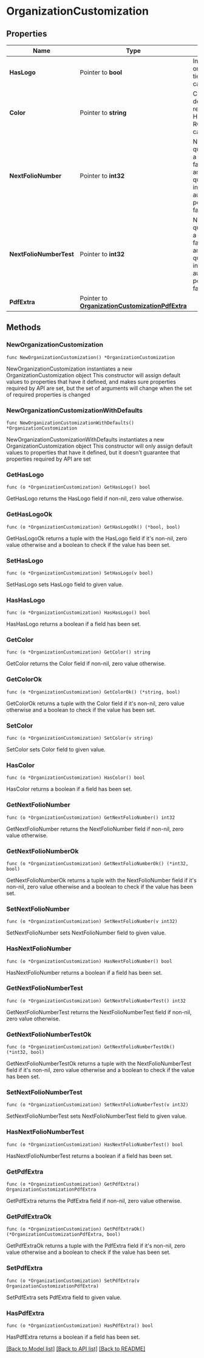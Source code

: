 # OrganizationCustomization

## Properties

Name | Type | Description | Notes
------------ | ------------- | ------------- | -------------
**HasLogo** | Pointer to **bool** | Indica si la organización ya tiene un logotipo cargado. | [optional] 
**Color** | Pointer to **string** | Color distintivo de la marca en representación Hexadecimal RGB de 6 caracteres. | [optional] 
**NextFolioNumber** | Pointer to **int32** | Número de folio que se asignará a la siguiente factura en ambiente Live (y que se incrementará automáticamente por cada nueva factura). | [optional] 
**NextFolioNumberTest** | Pointer to **int32** | Número de folio que se asignará a la siguiente factura en ambiente Test (y que se incrementará automáticamente por cada nueva factura). | [optional] 
**PdfExtra** | Pointer to [**OrganizationCustomizationPdfExtra**](OrganizationCustomizationPdfExtra.md) |  | [optional] 

## Methods

### NewOrganizationCustomization

`func NewOrganizationCustomization() *OrganizationCustomization`

NewOrganizationCustomization instantiates a new OrganizationCustomization object
This constructor will assign default values to properties that have it defined,
and makes sure properties required by API are set, but the set of arguments
will change when the set of required properties is changed

### NewOrganizationCustomizationWithDefaults

`func NewOrganizationCustomizationWithDefaults() *OrganizationCustomization`

NewOrganizationCustomizationWithDefaults instantiates a new OrganizationCustomization object
This constructor will only assign default values to properties that have it defined,
but it doesn't guarantee that properties required by API are set

### GetHasLogo

`func (o *OrganizationCustomization) GetHasLogo() bool`

GetHasLogo returns the HasLogo field if non-nil, zero value otherwise.

### GetHasLogoOk

`func (o *OrganizationCustomization) GetHasLogoOk() (*bool, bool)`

GetHasLogoOk returns a tuple with the HasLogo field if it's non-nil, zero value otherwise
and a boolean to check if the value has been set.

### SetHasLogo

`func (o *OrganizationCustomization) SetHasLogo(v bool)`

SetHasLogo sets HasLogo field to given value.

### HasHasLogo

`func (o *OrganizationCustomization) HasHasLogo() bool`

HasHasLogo returns a boolean if a field has been set.

### GetColor

`func (o *OrganizationCustomization) GetColor() string`

GetColor returns the Color field if non-nil, zero value otherwise.

### GetColorOk

`func (o *OrganizationCustomization) GetColorOk() (*string, bool)`

GetColorOk returns a tuple with the Color field if it's non-nil, zero value otherwise
and a boolean to check if the value has been set.

### SetColor

`func (o *OrganizationCustomization) SetColor(v string)`

SetColor sets Color field to given value.

### HasColor

`func (o *OrganizationCustomization) HasColor() bool`

HasColor returns a boolean if a field has been set.

### GetNextFolioNumber

`func (o *OrganizationCustomization) GetNextFolioNumber() int32`

GetNextFolioNumber returns the NextFolioNumber field if non-nil, zero value otherwise.

### GetNextFolioNumberOk

`func (o *OrganizationCustomization) GetNextFolioNumberOk() (*int32, bool)`

GetNextFolioNumberOk returns a tuple with the NextFolioNumber field if it's non-nil, zero value otherwise
and a boolean to check if the value has been set.

### SetNextFolioNumber

`func (o *OrganizationCustomization) SetNextFolioNumber(v int32)`

SetNextFolioNumber sets NextFolioNumber field to given value.

### HasNextFolioNumber

`func (o *OrganizationCustomization) HasNextFolioNumber() bool`

HasNextFolioNumber returns a boolean if a field has been set.

### GetNextFolioNumberTest

`func (o *OrganizationCustomization) GetNextFolioNumberTest() int32`

GetNextFolioNumberTest returns the NextFolioNumberTest field if non-nil, zero value otherwise.

### GetNextFolioNumberTestOk

`func (o *OrganizationCustomization) GetNextFolioNumberTestOk() (*int32, bool)`

GetNextFolioNumberTestOk returns a tuple with the NextFolioNumberTest field if it's non-nil, zero value otherwise
and a boolean to check if the value has been set.

### SetNextFolioNumberTest

`func (o *OrganizationCustomization) SetNextFolioNumberTest(v int32)`

SetNextFolioNumberTest sets NextFolioNumberTest field to given value.

### HasNextFolioNumberTest

`func (o *OrganizationCustomization) HasNextFolioNumberTest() bool`

HasNextFolioNumberTest returns a boolean if a field has been set.

### GetPdfExtra

`func (o *OrganizationCustomization) GetPdfExtra() OrganizationCustomizationPdfExtra`

GetPdfExtra returns the PdfExtra field if non-nil, zero value otherwise.

### GetPdfExtraOk

`func (o *OrganizationCustomization) GetPdfExtraOk() (*OrganizationCustomizationPdfExtra, bool)`

GetPdfExtraOk returns a tuple with the PdfExtra field if it's non-nil, zero value otherwise
and a boolean to check if the value has been set.

### SetPdfExtra

`func (o *OrganizationCustomization) SetPdfExtra(v OrganizationCustomizationPdfExtra)`

SetPdfExtra sets PdfExtra field to given value.

### HasPdfExtra

`func (o *OrganizationCustomization) HasPdfExtra() bool`

HasPdfExtra returns a boolean if a field has been set.


[[Back to Model list]](../README.md#documentation-for-models) [[Back to API list]](../README.md#documentation-for-api-endpoints) [[Back to README]](../README.md)


